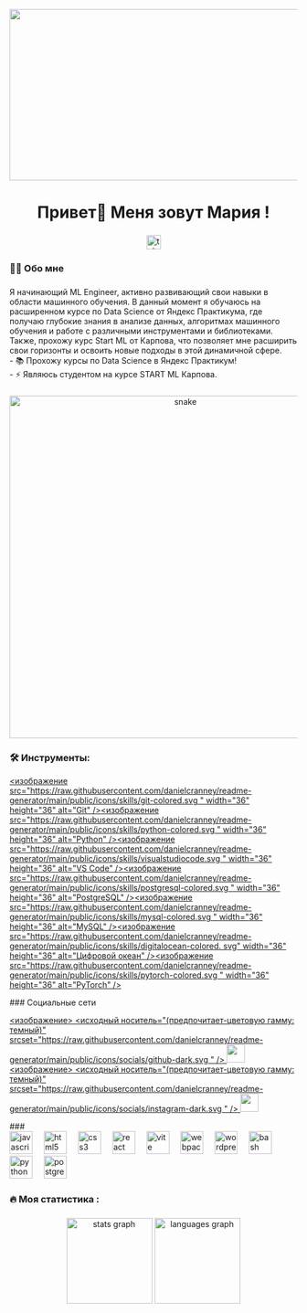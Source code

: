 <br clear="both">

<div align="center">
  <img height="300" width="600" src="https://user-images.githubusercontent.com/74038190/225813708-98b745f2-7d22-48cf-9150-083f1b00d6c9.gif"  />
</div>

###

<h1 align="center">Привет👋 Меня зовут Мария !</h1>

###

<div align="center">
  </a>
  <a href="https://t.me/m.vinogradovaaa" target="_blank">
    <img src="https://img.shields.io/static/v1?message=Telegram&logo=telegram&label=&color=2CA5E0&logoColor=white&labelColor=&style=for-the-badge" height="25" alt="telegram logo"  />
  </a>
</div>

###

<h3 align="left">👩‍💻  Обо мне</h3>

###

<p align="left">Я начинающий ML Engineer, активно развивающий свои навыки в области машинного обучения. В данный момент я обучаюсь на расширенном курсе по Data Science от Яндекс Практикума, где получаю глубокие знания в анализе данных, алгоритмах машинного обучения и работе с различными инструментами и библиотеками. Также, прохожу курс Start ML от Карпова, что позволяет мне расширить свои горизонты и освоить новые подходы в этой динамичной сфере.<br>- 📚 Прохожу курсы по Data Science в Яндекс Практикум!<br>- ⚡ Являюсь студентом на курсе START ML Карпова.</p>

###

<p align="center">
 <img width="600" src="assets/github-snake.svg" alt="snake"/>
</p>

###

<h3 align="left">🛠 Инструменты:</h3>

<p align="left"> <a href="https://git-scm.com/" target="_blank" rel="noreferrer"><изображение src="https://raw.githubusercontent.com/danielcranney/readme-generator/main/public/icons/skills/git-colored.svg " width="36" height="36" alt="Git" /></a><a href="https://www.python.org/" target="_blank" rel="noreferrer"><изображение src="https://raw.githubusercontent.com/danielcranney/readme-generator/main/public/icons/skills/python-colored.svg " width="36" height="36" alt="Python" /></a><a href="https://code.visualstudio.com/" target="_blank" rel="noreferrer"><изображение src="https://raw.githubusercontent.com/danielcranney/readme-generator/main/public/icons/skills/visualstudiocode.svg " width="36" height="36" alt="VS Code" /></a><a href="https://www.postgresql.org/" target="_blank" rel="noreferrer"><изображение src="https://raw.githubusercontent.com/danielcranney/readme-generator/main/public/icons/skills/postgresql-colored.svg " width="36" height="36" alt="PostgreSQL" /></a><a href="https://www.mysql.com/" target="_blank" rel="noreferrer"><изображение src="https://raw.githubusercontent.com/danielcranney/readme-generator/main/public/icons/skills/mysql-colored.svg " width="36" height="36" alt="MySQL" /></a><a href="https://www.digitalocean.com " target="_blank" rel="noreferrer"><изображение src="https://raw.githubusercontent.com/danielcranney/readme-generator/main/public/icons/skills/digitalocean-colored. svg" width="36" height="36" alt="Цифровой океан" /></a><a href="https://pytorch.org/" target="_blank" rel="noreferrer"><изображение src="https://raw.githubusercontent.com/danielcranney/readme-generator/main/public/icons/skills/pytorch-colored.svg " width="36" height="36" alt="PyTorch" /></a> </p>
### Социальные сети <p align="left"><a href="https://www.github.com/sitkoma" target="_blank" rel="noreferrer"> <изображение> <исходный носитель="(предпочитает-цветовую гамму: темный)" srcset="https://raw.githubusercontent.com/danielcranney/readme-generator/main/public/icons/socials/github-dark.svg " /> <source media="(предпочитает-цветовая схема: светлая)" srcset="https://raw.githubusercontent.com/danielcranney/readme-generator/main/public/icons/socials/github.svg " /> <img src="https://raw.githubusercontent.com/danielcranney/readme-generator/main/public/icons/socials/github.svg" width="32" height="32" /> </picture> </a> <a href="http://www.instagram.com/_m.vinogradova_ " target="_blank" rel="noreferrer"> <изображение> <исходный носитель="(предпочитает-цветовую гамму: темный)" srcset="https://raw.githubusercontent.com/danielcranney/readme-generator/main/public/icons/socials/instagram-dark.svg " /> <source media="(предпочитает-цветовая схема: светлая)" srcset="https://raw.githubusercontent.com/danielcranney/readme-generator/main/public/icons/socials/instagram.svg " /> <img src="https://raw.githubusercontent.com/danielcranney/readme-generator/main/public/icons/socials/instagram.svg" width="32" height="32" /> </picture> </a></p>
###

<div align="left">
  <img src="https://cdn.jsdelivr.net/gh/devicons/devicon/icons/javascript/javascript-original.svg" height="40" alt="javascript logo"  />
  <img width="12" />
  <img src="https://cdn.jsdelivr.net/gh/devicons/devicon/icons/html5/html5-original.svg" height="40" alt="html5 logo"  />
  <img width="12" />
  <img src="https://cdn.jsdelivr.net/gh/devicons/devicon/icons/css3/css3-original.svg" height="40" alt="css3 logo"  />
  <img width="12" />
  <img src="https://cdn.jsdelivr.net/gh/devicons/devicon/icons/react/react-original.svg" height="40" alt="react logo"  />
  <img width="12" />
  <img src="https://skillicons.dev/icons?i=vite" height="40" alt="vite logo"  />
  <img width="12" />
  <img src="https://cdn.simpleicons.org/webpack/8DD6F9" height="40" alt="webpack logo"  />
  <img width="12" />
  <img src="https://skillicons.dev/icons?i=wordpress" height="40" alt="wordpress logo"  />
  <img width="12" />
  <img src="https://cdn.simpleicons.org/gnubash/4EAA25" height="40" alt="bash logo"  />
  <img width="12" />
  <img src="https://skillicons.dev/icons?i=py" height="40" alt="python logo"  />
  <img width="12" />
  <img src="https://skillicons.dev/icons?i=postgres" height="40" alt="postgresql logo"  />
</div>

###

<h3 align="left">🔥   Моя статистика :</h3>

###

<div align="center">
  <img src="https://github-readme-stats.vercel.app/api?username=filimonovalexey&hide_title=false&hide_rank=false&show_icons=true&include_all_commits=true&count_private=true&disable_animations=false&theme=dracula&locale=en&hide_border=false&order=1" height="150" alt="stats graph"  />
  <img src="https://github-readme-stats.vercel.app/api/top-langs?username=filimonovalexey&locale=en&hide_title=false&layout=compact&card_width=320&langs_count=5&theme=dracula&hide_border=false&order=2" height="150" alt="languages graph"  />
</div>

###
